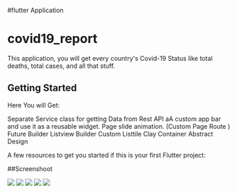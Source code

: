 #flutter Application
# covid19_report 

This application, you will get every country's Covid-19 Status like total deaths, total cases, and all that stuff.

## Getting Started


Here You will Get:

 Separate Service class for getting Data from Rest API
aA custom app bar and use it as a reusable widget.
Page slide animation. (Custom Page Route )
Future Builder
Listview Builder
Custom Listtile
Clay Container
Abstract Design
 

A few resources to get you started if this is your first Flutter project:

##Screenshoot

![](b.png)
![](e.png)
![](c.png)
![](d.png)
![](d.png)
